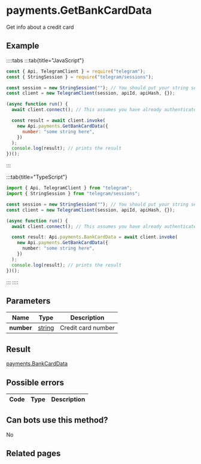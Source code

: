 # payments.GetBankCardData

Get info about a credit card

## Example

::::tabs
:::tab{title="JavaScript"}

```js
const { Api, TelegramClient } = require("telegram");
const { StringSession } = require("telegram/sessions");

const session = new StringSession(""); // You should put your string session here
const client = new TelegramClient(session, apiId, apiHash, {});

(async function run() {
  await client.connect(); // This assumes you have already authenticated with .start()

  const result = await client.invoke(
    new Api.payments.GetBankCardData({
      number: "some string here",
    })
  );
  console.log(result); // prints the result
})();
```

:::

:::tab{title="TypeScript"}

```ts
import { Api, TelegramClient } from "telegram";
import { StringSession } from "telegram/sessions";

const session = new StringSession(""); // You should put your string session here
const client = new TelegramClient(session, apiId, apiHash, {});

(async function run() {
  await client.connect(); // This assumes you have already authenticated with .start()

  const result: Api.payments.BankCardData = await client.invoke(
    new Api.payments.GetBankCardData({
      number: "some string here",
    })
  );
  console.log(result); // prints the result
})();
```

:::
::::

## Parameters

|    Name    | Type                                            | Description        |
| :--------: | ----------------------------------------------- | ------------------ |
| **number** | [string](https://core.telegram.org/type/string) | Credit card number |

## Result

[payments.BankCardData](https://core.telegram.org/type/payments.BankCardData)

## Possible errors

| Code | Type | Description |
| :--: | ---- | ----------- |

## Can bots use this method?

No

## Related pages
